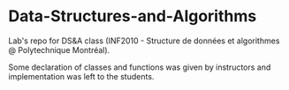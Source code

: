 # Data-Structures-and-Algorithms
Lab's repo for DS&A class (INF2010 - Structure de données et algorithmes @ Polytechnique Montréal).

Some declaration of classes and functions was given by instructors and implementation was left to the students.
